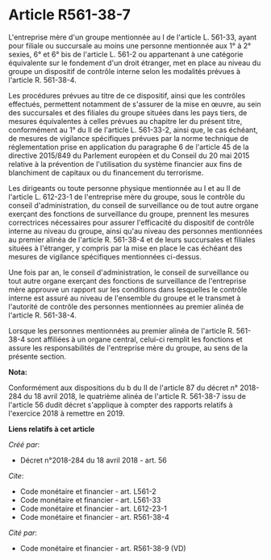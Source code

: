 # Article R561-38-7

L'entreprise mère d'un groupe mentionnée au I de l'article L. 561-33, ayant pour filiale ou succursale au moins une personne
mentionnée aux 1° à 2° sexies, 6° et 6° bis de l'article L. 561-2 ou appartenant à une catégorie équivalente sur le fondement
d'un droit étranger, met en place au niveau du groupe un dispositif de contrôle interne selon les modalités prévues à
l'article R. 561-38-4. 

Les procédures prévues au titre de ce dispositif, ainsi que les contrôles effectués, permettent notamment de s'assurer de la
mise en œuvre, au sein des succursales et des filiales du groupe situées dans les pays tiers, de mesures équivalentes à
celles prévues au chapitre Ier du présent titre, conformément au 1° du II de l'article L. 561-33-2, ainsi que, le cas
échéant, de mesures de vigilance spécifiques prévues par la norme technique de réglementation prise en application du
paragraphe 6 de l'article 45 de la directive 2015/849 du Parlement européen et du Conseil du 20 mai 2015 relative à la
prévention de l'utilisation du système financier aux fins de blanchiment de capitaux ou du financement du terrorisme. 

Les dirigeants ou toute personne physique mentionnée au I et au II de l'article L. 612-23-1 de l'entreprise mère du groupe,
sous le contrôle du conseil d'administration, du conseil de surveillance ou de tout autre organe exerçant des fonctions de
surveillance du groupe, prennent les mesures correctrices nécessaires pour assurer l'efficacité du dispositif de contrôle
interne au niveau du groupe, ainsi qu'au niveau des personnes mentionnées au premier alinéa de l'article R. 561-38-4 et de
leurs succursales et filiales situées à l'étranger, y compris par la mise en place le cas échéant des mesures de vigilance
spécifiques mentionnées ci-dessus. 

Une fois par an, le conseil d'administration, le conseil de surveillance ou tout autre organe exerçant des fonctions de
surveillance de l'entreprise mère approuve un rapport sur les conditions dans lesquelles le contrôle interne est assuré au
niveau de l'ensemble du groupe et le transmet à l'autorité de contrôle des personnes mentionnées au premier alinéa de
l'article R. 561-38-4. 

Lorsque les personnes mentionnées au premier alinéa de l'article R. 561-38-4 sont affiliées à un organe central, celui-ci
remplit les fonctions et assure les responsabilités de l'entreprise mère du groupe, au sens de la présente section.

**Nota:**

Conformément aux dispositions du b du II de l'article 87 du décret n° 2018-284 du 18 avril 2018, le quatrième alinéa de
l'article R. 561-38-7 issu de l'article 56 dudit décret s'applique à compter des rapports relatifs à l'exercice 2018 à
remettre en 2019.

**Liens relatifs à cet article**

_Créé par_:

  - Décret n°2018-284 du 18 avril 2018 - art. 56

_Cite_:

  - Code monétaire et financier - art. L561-2
  - Code monétaire et financier - art. L561-33
  - Code monétaire et financier - art. L612-23-1
  - Code monétaire et financier - art. R561-38-4

_Cité par_:

  - Code monétaire et financier - art. R561-38-9 (VD)
